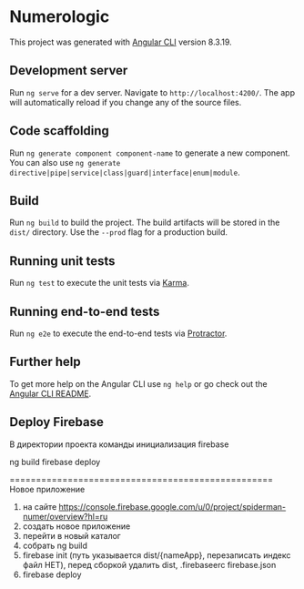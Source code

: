 # Numerologic

This project was generated with [Angular CLI](https://github.com/angular/angular-cli) version 8.3.19.

## Development server

Run `ng serve` for a dev server. Navigate to `http://localhost:4200/`. The app will automatically reload if you change any of the source files.

## Code scaffolding

Run `ng generate component component-name` to generate a new component. You can also use `ng generate directive|pipe|service|class|guard|interface|enum|module`.

## Build

Run `ng build` to build the project. The build artifacts will be stored in the `dist/` directory. Use the `--prod` flag for a production build.

## Running unit tests

Run `ng test` to execute the unit tests via [Karma](https://karma-runner.github.io).

## Running end-to-end tests

Run `ng e2e` to execute the end-to-end tests via [Protractor](http://www.protractortest.org/).

## Further help

To get more help on the Angular CLI use `ng help` or go check out the [Angular CLI README](https://github.com/angular/angular-cli/blob/master/README.md).



## Deploy Firebase
В директории проекта команды
инициализация firebase

ng build
firebase deploy


==================================================
Новое приложение
1. на сайте https://console.firebase.google.com/u/0/project/spiderman-numer/overview?hl=ru
2. создать новое приложение
3. перейти в новый каталог
4. собрать ng build
5. firebase init (путь указывается dist/{nameApp}, перезаписать индекс файл НЕТ), перед сборкой удалить dist, .firebaseerc firebase.json
6. firebase deploy
